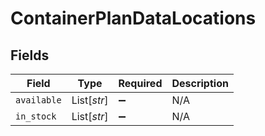 # ContainerPlanDataLocations


## Fields

| Field              | Type               | Required           | Description        |
| ------------------ | ------------------ | ------------------ | ------------------ |
| `available`        | List[*str*]        | :heavy_minus_sign: | N/A                |
| `in_stock`         | List[*str*]        | :heavy_minus_sign: | N/A                |